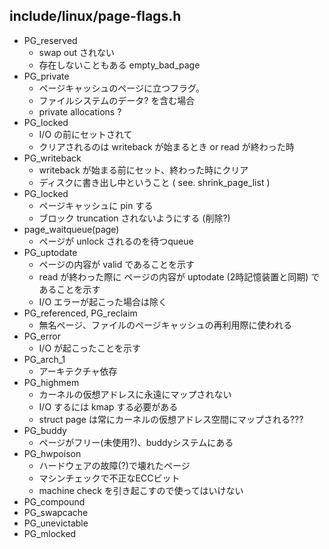## include/linux/page-flags.h

 * PG_reserved
   * swap out されない
   * 存在しないこともある empty_bad_page
 * PG_private
   * ページキャッシュのページに立つフラグ。
   * ファイルシステムのデータ? を含む場合
   * private allocations ?
 * PG_locked
   * I/O の前にセットされて
   * クリアされるのは writeback が始まるとき or read が終わった時
 * PG_writeback
   * writeback が始まる前にセット、終わった時にクリア
   * ディスクに書き出し中ということ ( see. shrink_page_list )
 * PG_locked
   * ページキャッシュに pin する
   * ブロック truncation されないようにする (削除?)
 * page_waitqueue(page)
   * ページが unlock されるのを待つqueue
 * PG_uptodate
   * ページの内容が valid であることを示す
   * read が終わった際に ページの内容が uptodate (2時記憶装置と同期) であることを示す
   * I/O エラーが起こった場合は除く
 * PG_referenced, PG_reclaim
   * 無名ページ、ファイルのページキャッシュの再利用際に使われる
 * PG_error
   * I/O が起こったことを示す
 * PG_arch_1
   * アーキテクチャ依存
 * PG_highmem
   * カーネルの仮想アドレスに永遠にマップされない
   * I/O するには kmap する必要がある
   * struct page は常にカーネルの仮想アドレス空間にマップされる???
 * PG_buddy
   * ページがフリー(未使用?)、buddyシステムにある
 * PG_hwpoison
   * ハードウェアの故障(?)で壊れたページ
   * マシンチェックで不正なECCビット
   * machine check を引き起こすので使ってはいけない
 * PG_compound
 * PG_swapcache
 * PG_unevictable
 * PG_mlocked
